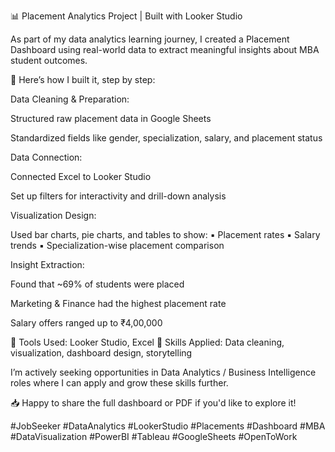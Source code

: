 📊 Placement Analytics Project | Built with Looker Studio

As part of my data analytics learning journey, I created a Placement Dashboard using real-world data to extract meaningful insights about MBA student outcomes.

🔧 Here’s how I built it, step by step:

Data Cleaning & Preparation:

Structured raw placement data in Google Sheets

Standardized fields like gender, specialization, salary, and placement status

Data Connection:

Connected Excel to Looker Studio

Set up filters for interactivity and drill-down analysis

Visualization Design:

Used bar charts, pie charts, and tables to show:
▪️ Placement rates
▪️ Salary trends
▪️ Specialization-wise placement comparison

Insight Extraction:

Found that ~69% of students were placed

Marketing & Finance had the highest placement rate

Salary offers ranged up to ₹4,00,000

📌 Tools Used: Looker Studio, Excel 
🎯 Skills Applied: Data cleaning, visualization, dashboard design, storytelling

I’m actively seeking opportunities in Data Analytics / Business Intelligence roles where I can apply and grow these skills further.

📥 Happy to share the full dashboard or PDF if you'd like to explore it!

#JobSeeker #DataAnalytics #LookerStudio #Placements #Dashboard #MBA #DataVisualization #PowerBI #Tableau #GoogleSheets #OpenToWork

